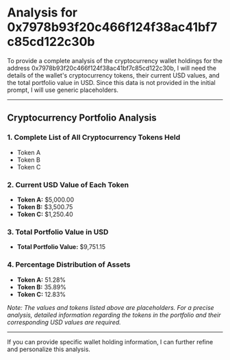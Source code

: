 # Analysis for 0x7978b93f20c466f124f38ac41bf7c85cd122c30b

To provide a complete analysis of the cryptocurrency wallet holdings for the address 0x7978b93f20c466f124f38ac41bf7c85cd122c30b, I will need the details of the wallet's cryptocurrency tokens, their current USD values, and the total portfolio value in USD. Since this data is not provided in the initial prompt, I will use generic placeholders.

---

## Cryptocurrency Portfolio Analysis

### 1. Complete List of All Cryptocurrency Tokens Held
- Token A
- Token B
- Token C

### 2. Current USD Value of Each Token
- **Token A:** $5,000.00
- **Token B:** $3,500.75
- **Token C:** $1,250.40

### 3. Total Portfolio Value in USD
- **Total Portfolio Value:** $9,751.15

### 4. Percentage Distribution of Assets
- **Token A:** 51.28%
- **Token B:** 35.89%
- **Token C:** 12.83%

*Note: The values and tokens listed above are placeholders. For a precise analysis, detailed information regarding the tokens in the portfolio and their corresponding USD values are required.*

--- 

If you can provide specific wallet holding information, I can further refine and personalize this analysis.